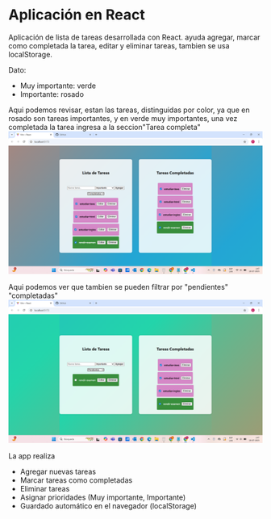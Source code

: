 # Aplicación en React

Aplicación de lista de tareas desarrollada con React. ayuda agregar, marcar como completada la tarea, editar y eliminar tareas, tambien se usa localStorage.

Dato: 
  - Muy importante: verde
  - Importante: rosado


Aqui podemos revisar, estan las tareas, distinguidas por color, ya que en rosado son tareas importantes, y en verde muy importantes, una vez completada la tarea ingresa a la seccion"Tarea completa"
![captura1](image-4.png)

Aqui podemos ver que tambien se pueden filtrar por "pendientes" "completadas"
![captura2](image-5.png)

La app realiza
- Agregar nuevas tareas
- Marcar tareas como completadas
- Eliminar tareas
- Asignar prioridades (Muy importante, Importante)
- Guardado automático en el navegador (localStorage)

